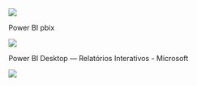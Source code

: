 <img src="https://v5.airtableusercontent.com/v3/u/28/28/1715731200000/hsyG-uuD67wi_uPxVNNEEQ/tYk7QXIv-uEbpExryl58v-Jw5LLJcw3pJM9e51qrKgqRXYIJR_v_pI7iXxdXs53sG-uCCwfNh2lPrC9O8q54L3upAVgFlz5rylfJf_1coG7VR0JzUL7YBgLP-ZT0N8uUrKfbNn404G2Ept2Up-5FuA/a4dxcmYRnkXQa3enLI0ViL29ROCehm4FoXuY4oJuwtI">
              
Power BI pbix

<img src="https://v5.airtableusercontent.com/v3/u/28/28/1715731200000/EuXGNLZlR2XwKO1T7T_IEw/5zrum4Id1AyzvPd6eaZF4oslwtNfwkaFmDH9NpXsIgsdn_WNmwvOLddq_HmfV6QASnAu9nMU1RZeFas_MynzDuxI9tIU-nUIDnq8OHuhpFaFKnJAduR_q9x-d3YUsi-btJ-lgTQmQOovPxQKp6yYzA/uBOVq0mtPogoCE42naZN6KfY9gFrCyUsAUW4Os0Eqy4">

Power BI Desktop — Relatórios Interativos - Microsoft

<img src="https://v5.airtableusercontent.com/v3/u/29/29/1715731200000/6rpyxEbxwYnoqFmeuVSjBQ/vCH1rte6sfoEm5c9-NTUUghf8S_kjHlej4sqsSbsZPvqqohXV97G6SonCIJsgPvdsy0Zu-ivX6DMN30vHC1tVsemPKAmB6AE0ksCEgav49oydt3gXjH_JpPgLwNjzkMoUOWm0HJVSxv9ELkAln20kQ/sCC5C5pfDMsba02xxBMS8bnQy_6DVMwO8I06xYk4iLU">
